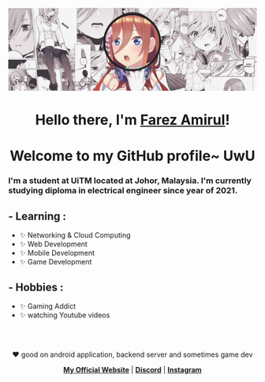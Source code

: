 <p align="center">
  <img src="banner.png" alt="frez banner"/>
</p>

<h1 align="center">Hello there, I'm <a href="">Farez Amirul</a>!</h1>
<h1 align="center">Welcome to my GitHub profile~ UwU</h1>


### I'm a student at UiTM located at Johor, Malaysia. I'm currently studying diploma in electrical engineer since year of 2021.



## - Learning :
- ✨ Networking & Cloud Computing
- ✨ Web Development
- ✨ Mobile Development
- ✨ Game Development


## - Hobbies : 
- ✨ Gaming Addict
- ✨ watching Youtube videos
</br>
</br>

<p align="center">❤ good on android application, backend server and sometimes game dev</p>

<p align="center">
  <strong><a href="">My Official Website</a></strong> |
  <strong><a href="https://discord.gg/gSyjwfy7tc">Discord</a></strong> |
  <strong><a href="https://www.instagram.com/frez._/">Instagram</a></strong>
</p>

<!--
**edisonlee55/edisonlee55** is a ✨ _special_ ✨ repository because its `README.md` (this file) appears on your GitHub profile.

Here are some ideas to get you started:

- 🔭 I’m currently working on ...
- 🌱 I’m currently learning ...
- 👯 I’m looking to collaborate on ...
- 🤔 I’m looking for help with ...
- 💬 Ask me about ...
- 📫 How to reach me: ...
- 😄 Pronouns: ...
- ⚡ Fun fact: ...
-->
